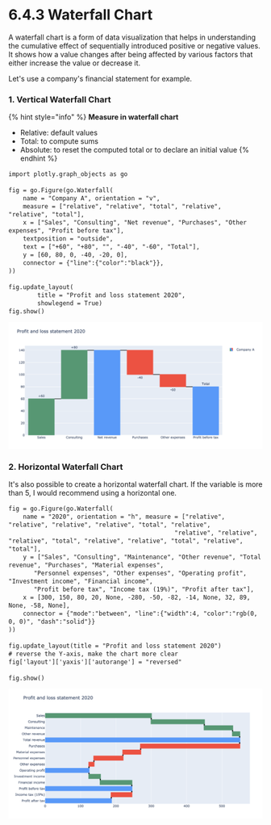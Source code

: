 # 6.4.3 Waterfall Chart

A waterfall chart is a form of data visualization that helps in understanding the cumulative effect of sequentially introduced positive or negative values. It shows how a value changes after being affected by various factors that either increase the value or decrease it.

Let's use a company's financial statement for example.

### 1. Vertical Waterfall Chart

{% hint style="info" %}
**Measure in waterfall chart**

* Relative: default values
* Total: to compute sums
* Absolute: to reset the computed total or to declare an initial value
{% endhint %}

```text
import plotly.graph_objects as go

fig = go.Figure(go.Waterfall(
    name = "Company A", orientation = "v",
    measure = ["relative", "relative", "total", "relative", "relative", "total"],
    x = ["Sales", "Consulting", "Net revenue", "Purchases", "Other expenses", "Profit before tax"],
    textposition = "outside",
    text = ["+60", "+80", "", "-40", "-60", "Total"],
    y = [60, 80, 0, -40, -20, 0],
    connector = {"line":{"color":"black"}},
))

fig.update_layout(
        title = "Profit and loss statement 2020",
        showlegend = True)
fig.show()
```

![](../../.gitbook/assets/screenshot-2020-07-25-at-21.19.57.png)



### 2. Horizontal Waterfall Chart

It's also possible to create a horizontal waterfall chart. If the variable is more than 5, I would recommend using a horizontal one. 

```text
fig = go.Figure(go.Waterfall(
    name = "2020", orientation = "h", measure = ["relative", "relative", "relative", "relative", "total", "relative",
                                              "relative", "relative", "relative", "total", "relative", "relative", "total", "relative", "total"],
    y = ["Sales", "Consulting", "Maintenance", "Other revenue", "Total revenue", "Purchases", "Material expenses",
       "Personnel expenses", "Other expenses", "Operating profit", "Investment income", "Financial income",
       "Profit before tax", "Income tax (19%)", "Profit after tax"],
    x = [300, 150, 80, 20, None, -280, -50, -82, -14, None, 32, 89, None, -58, None],
    connector = {"mode":"between", "line":{"width":4, "color":"rgb(0, 0, 0)", "dash":"solid"}}
))

fig.update_layout(title = "Profit and loss statement 2020")
# reverse the Y-axis, make the chart more clear
fig['layout']['yaxis']['autorange'] = "reversed"

fig.show()
```

![](../../.gitbook/assets/screenshot-2020-07-25-at-21.17.14.png)

